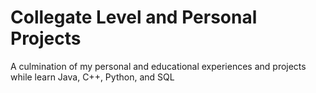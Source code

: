 # Collegate Level and Personal Projects

A culmination of my personal and educational experiences and projects while learn Java, C++, Python, and SQL
